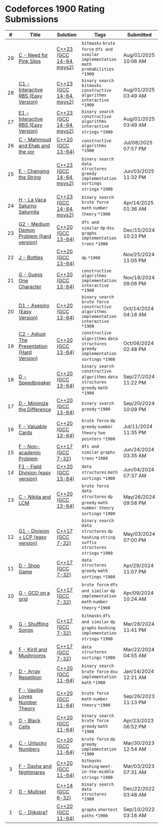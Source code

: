 # Codeforces 1900 Rating Submissions

| # | Title | Solution | Tags | Submitted |
|:-:|-------|----------|------|-----------|
| 29 | [C - Need for Pink Slips](https://codeforces.com/contest/1543/problem/C) | [C++23 (GCC 14-64, msys2)](https://codeforces.com/contest/1543/submission/331896914) | `bitmasks` `brute force` `dfs and similar` `implementation` `math` `probabilities` `*1900` | Aug/01/2025 10:06 AM |
| 28 | [C1 - Interactive RBS (Easy Version)](https://codeforces.com/contest/2129/problem/C1) | [C++23 (GCC 14-64, msys2)](https://codeforces.com/contest/2129/submission/331872719) | `binary search` `bitmasks` `constructive algorithms` `interactive` `*1900` | Aug/01/2025 03:49 AM |
| 27 | [E1 - Interactive RBS (Easy Version)](https://codeforces.com/contest/2130/problem/E1) | [C++23 (GCC 14-64, msys2)](https://codeforces.com/contest/2130/submission/331872707) | `binary search` `constructive algorithms` `interactive` `strings` `*1900` | Aug/01/2025 03:49 AM |
| 26 | [C - Mahmoud and Ehab and the xor](https://codeforces.com/contest/862/problem/C) | [C++20 (GCC 13-64)](https://codeforces.com/contest/862/submission/328100332) | `constructive algorithms` `*1900` | Jul/08/2025 07:57 PM |
| 25 | [E - Changing the String](https://codeforces.com/contest/2111/problem/E) | [C++23 (GCC 14-64, msys2)](https://codeforces.com/contest/2111/submission/322762264) | `binary search` `data structures` `greedy` `implementation` `sortings` `strings` `*1900` | Jun/03/2025 11:32 PM |
| 24 | [H - La Vaca Saturno Saturnita](https://codeforces.com/contest/2094/problem/H) | [C++23 (GCC 14-64, msys2)](https://codeforces.com/contest/2094/submission/315499323) | `binary search` `brute force` `math` `number theory` `*1900` | Apr/14/2025 01:36 AM |
| 23 | [G2 - Medium Demon Problem (hard version)](https://codeforces.com/contest/2044/problem/G2) | [C++20 (GCC 13-64)](https://codeforces.com/contest/2044/submission/296728443) | `dfs and similar` `dp` `dsu` `graphs` `implementation` `trees` `*1900` | Dec/15/2024 10:23 PM |
| 22 | [J - Bottles](https://codeforces.com/contest/730/problem/J) | [C++20 (GCC 13-64)](https://codeforces.com/contest/730/submission/293255561) | `dp` `*1900` | Nov/25/2024 11:05 PM |
| 21 | [G - Guess One Character](https://codeforces.com/contest/2038/problem/G) | [C++20 (GCC 13-64)](https://codeforces.com/contest/2038/submission/292207871) | `constructive algorithms` `implementation` `interactive` `*1900` | Nov/18/2024 09:06 PM |
| 20 | [D1 - Asesino (Easy Version)](https://codeforces.com/contest/2022/problem/D1) | [C++20 (GCC 13-64)](https://codeforces.com/contest/2022/submission/285743117) | `binary search` `brute force` `constructive algorithms` `implementation` `interactive` `*1900` | Oct/14/2024 04:18 AM |
| 19 | [C2 - Adjust The Presentation (Hard Version)](https://codeforces.com/contest/2021/problem/C2) | [C++20 (GCC 13-64)](https://codeforces.com/contest/2021/submission/284604043) | `constructive algorithms` `data structures` `greedy` `implementation` `sortings` `*1900` | Oct/06/2024 02:48 PM |
| 18 | [D - Speedbreaker](https://codeforces.com/contest/2019/problem/D) | [C++20 (GCC 13-64)](https://codeforces.com/contest/2019/submission/283262652) | `binary search` `constructive algorithms` `data structures` `greedy` `math` `*1900` | Sep/27/2024 11:22 PM |
| 17 | [D - Minimize the Difference](https://codeforces.com/contest/2013/problem/D) | [C++20 (GCC 13-64)](https://codeforces.com/contest/2013/submission/282087779) | `binary search` `greedy` `*1900` | Sep/20/2024 10:09 PM |
| 16 | [F - Valuable Cards](https://codeforces.com/contest/1992/problem/F) | [C++20 (GCC 13-64)](https://codeforces.com/contest/1992/submission/270054313) | `brute force` `dp` `greedy` `number theory` `two pointers` `*1900` | Jul/11/2024 11:35 PM |
| 15 | [F - Non-academic Problem](https://codeforces.com/contest/1986/problem/F) | [C++17 (GCC 7-32)](https://codeforces.com/contest/1986/submission/267103568) | `dfs and similar` `graphs` `trees` `*1900` | Jun/24/2024 03:35 AM |
| 14 | [F1 - Field Division (easy version)](https://codeforces.com/contest/1980/problem/F1) | [C++20 (GCC 13-64)](https://codeforces.com/contest/1980/submission/264068655) | `data structures` `math` `sortings` `*1900` | Jun/04/2024 07:37 AM |
| 13 | [C - Nikita and LCM](https://codeforces.com/contest/1977/problem/C) | [C++20 (GCC 13-64)](https://codeforces.com/contest/1977/submission/262767201) | `brute force` `data structures` `dp` `greedy` `math` `number theory` `sortings` `*1900` | May/26/2024 09:58 PM |
| 12 | [G1 - Division + LCP (easy version)](https://codeforces.com/contest/1968/problem/G1) | [C++17 (GCC 7-32)](https://codeforces.com/contest/1968/submission/259359743) | `binary search` `data structures` `dp` `hashing` `string suffix structures` `strings` `*1900` | May/03/2024 07:00 PM |
| 11 | [D - Shop Game](https://codeforces.com/contest/1969/problem/D) | [C++17 (GCC 7-32)](https://codeforces.com/contest/1969/submission/258770581) | `data structures` `greedy` `math` `sortings` `*1900` | Apr/29/2024 11:07 PM |
| 10 | [G - GCD on a grid](https://codeforces.com/contest/1955/problem/G) | [C++17 (GCC 7-32)](https://codeforces.com/contest/1955/submission/255816168) | `brute force` `dfs and similar` `dp` `implementation` `math` `number theory` `*1900` | Apr/09/2024 10:24 AM |
| 9 | [G - Shuffling Songs](https://codeforces.com/contest/1950/problem/G) | [C++17 (GCC 7-32)](https://codeforces.com/contest/1950/submission/253833700) | `bitmasks` `dfs and similar` `dp` `graphs` `hashing` `implementation` `strings` `*1900` | Mar/28/2024 11:41 PM |
| 8 | [F - Kirill and Mushrooms](https://codeforces.com/contest/1945/problem/F) | [C++17 (GCC 7-32)](https://codeforces.com/contest/1945/submission/252659485) | `data structures` `sortings` `*1900` | Mar/22/2024 04:55 AM |
| 7 | [D - Array Repetition](https://codeforces.com/contest/1920/problem/D) | [C++20 (GCC 11-64)](https://codeforces.com/contest/1920/submission/241498410) | `binary search` `brute force` `dsu` `implementation` `math` `*1900` | Jan/14/2024 12:21 AM |
| 6 | [F - Vasilije Loves Number Theory](https://codeforces.com/contest/1878/problem/F) | [C++20 (GCC 11-64)](https://codeforces.com/contest/1878/submission/225411260) | `brute force` `math` `number theory` `*1900` | Sep/26/2023 11:13 PM |
| 5 | [D - Black Cells](https://codeforces.com/contest/1821/problem/D) | [C++20 (GCC 11-64)](https://codeforces.com/contest/1821/submission/203153308) | `binary search` `brute force` `greedy` `math` `*1900` | Apr/23/2023 06:52 PM |
| 4 | [C - Unlucky Numbers](https://codeforces.com/contest/1808/problem/C) | [C++20 (GCC 11-64)](https://codeforces.com/contest/1808/submission/199745935) | `brute force` `dp` `greedy` `implementation` `*1900` | Mar/30/2023 12:54 AM |
| 3 | [F - Dasha and Nightmares](https://codeforces.com/contest/1800/problem/F) | [C++20 (GCC 11-64)](https://codeforces.com/contest/1800/submission/195745766) | `bitmasks` `hashing` `meet-in-the-middle` `strings` `*1900` | Mar/03/2023 07:31 AM |
| 2 | [D - Multiset](https://codeforces.com/contest/1354/problem/D) | [C++14 (GCC 6-32)](https://codeforces.com/contest/1354/submission/186302507) | `binary search` `data structures` `*1900` | Dec/22/2022 03:48 AM |
| 1 | [C - Dijkstra?](https://codeforces.com/contest/20/problem/C) | [C++20 (GCC 11-64)](https://codeforces.com/contest/20/submission/171547498) | `graphs` `shortest paths` `*1900` | Sep/10/2022 03:16 AM |